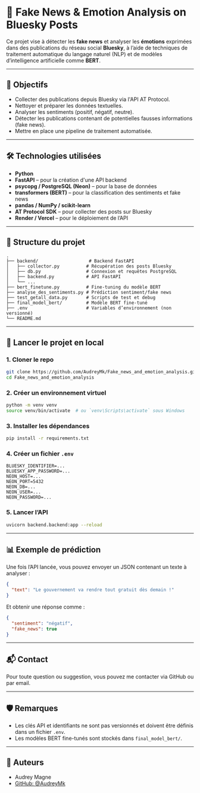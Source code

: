 # 🧠 Fake News & Emotion Analysis on Bluesky Posts

Ce projet vise à détecter les **fake news** et analyser les **émotions** exprimées dans des publications du réseau social **Bluesky**, à l’aide de techniques de traitement automatique du langage naturel (NLP) et de modèles d’intelligence artificielle comme **BERT**.

---

## 📌 Objectifs

- Collecter des publications depuis Bluesky via l'API AT Protocol.
- Nettoyer et préparer les données textuelles.
- Analyser les sentiments (positif, négatif, neutre).
- Détecter les publications contenant de potentielles fausses informations (fake news).
- Mettre en place une pipeline de traitement automatisée.

---

## 🛠️ Technologies utilisées

- **Python**
- **FastAPI** – pour la création d'une API backend
- **psycopg / PostgreSQL (Neon)** – pour la base de données
- **transformers (BERT)** – pour la classification des sentiments et fake news
- **pandas / NumPy / scikit-learn**
- **AT Protocol SDK** – pour collecter des posts sur Bluesky
- **Render / Vercel** – pour le déploiement de l’API

---

## 📂 Structure du projet

```
.
├── backend/                   # Backend FastAPI
│   ├── collector.py          # Récupération des posts Bluesky
│   ├── db.py                 # Connexion et requêtes PostgreSQL
│   ├── backend.py            # API FastAPI
│   └── ...
├── bert_finetune.py          # Fine-tuning du modèle BERT
├── analyse_des_sentiments.py # Prédiction sentiment/fake news
├── test_getall_data.py       # Scripts de test et debug
├── final_model_bert/         # Modèle BERT fine-tuné
├── .env                      # Variables d’environnement (non versionné)
└── README.md
```

---

## 🚀 Lancer le projet en local

### 1. Cloner le repo

```bash
git clone https://github.com/AudreyMk/Fake_news_and_emotion_analysis.git
cd Fake_news_and_emotion_analysis
```

### 2. Créer un environnement virtuel

```bash
python -m venv venv
source venv/bin/activate  # ou `venv\Scripts\activate` sous Windows
```

### 3. Installer les dépendances

```bash
pip install -r requirements.txt
```

### 4. Créer un fichier `.env`

```env
BLUESKY_IDENTIFIER=...
BLUESKY_APP_PASSWORD=...
NEON_HOST=...
NEON_PORT=5432
NEON_DB=...
NEON_USER=...
NEON_PASSWORD=...
```

### 5. Lancer l’API

```bash
uvicorn backend.backend:app --reload
```

---

## 📊 Exemple de prédiction

Une fois l’API lancée, vous pouvez envoyer un JSON contenant un texte à analyser :

```json
{
  "text": "Le gouvernement va rendre tout gratuit dès demain !"
}
```

Et obtenir une réponse comme :

```json
{
  "sentiment": "négatif",
  "fake_news": true
}
```

---

## 📬 Contact

Pour toute question ou suggestion, vous pouvez me contacter via GitHub ou par email.

---

## 🛡️ Remarques

- Les clés API et identifiants ne sont pas versionnés et doivent être définis dans un fichier `.env`.
- Les modèles BERT fine-tunés sont stockés dans `final_model_bert/`.

---

## 📖 Auteurs

- Audrey Magne  
- [GitHub: @AudreyMk](https://github.com/AudreyMk)
